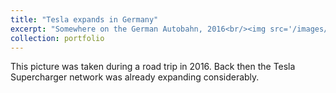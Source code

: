 ```yaml
---
title: "Tesla expands in Germany"
excerpt: "Somewhere on the German Autobahn, 2016<br/><img src='/images/WP_20161015_007.jpg'>"
collection: portfolio
---
```


This picture was taken during a road trip in 2016. Back then the Tesla Supercharger network was already expanding considerably.
